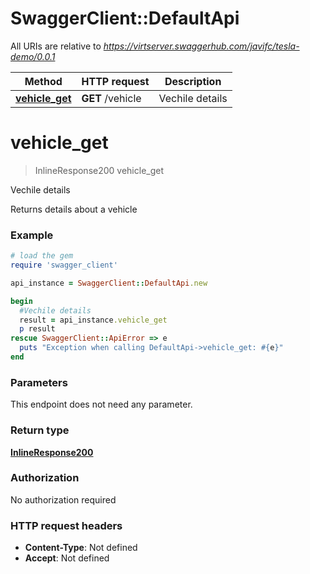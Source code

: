 # SwaggerClient::DefaultApi

All URIs are relative to *https://virtserver.swaggerhub.com/javifc/tesla-demo/0.0.1*

Method | HTTP request | Description
------------- | ------------- | -------------
[**vehicle_get**](DefaultApi.md#vehicle_get) | **GET** /vehicle | Vechile details


# **vehicle_get**
> InlineResponse200 vehicle_get

Vechile details

Returns details about a vehicle

### Example
```ruby
# load the gem
require 'swagger_client'

api_instance = SwaggerClient::DefaultApi.new

begin
  #Vechile details
  result = api_instance.vehicle_get
  p result
rescue SwaggerClient::ApiError => e
  puts "Exception when calling DefaultApi->vehicle_get: #{e}"
end
```

### Parameters
This endpoint does not need any parameter.

### Return type

[**InlineResponse200**](InlineResponse200.md)

### Authorization

No authorization required

### HTTP request headers

 - **Content-Type**: Not defined
 - **Accept**: Not defined



